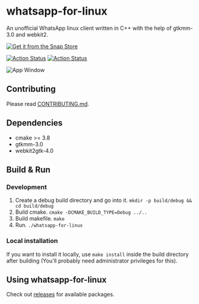 # whatsapp-for-linux

An unofficial WhatsApp linux client written in C++ with the help of gtkmm-3.0 and webkit2.

[![Get it from the Snap Store](https://snapcraft.io/static/images/badges/en/snap-store-white.svg)](https://snapcraft.io/whatsapp-for-linux)

[![Action Status](https://github.com/eneshecan/whatsapp-for-linux/workflows/Build/badge.svg)](https://github.com/eneshecan/whatsapp-for-linux/actions)
[![Action Status](https://github.com/eneshecan/whatsapp-for-linux/workflows/Install/badge.svg)](https://github.com/eneshecan/whatsapp-for-linux/actions)

![App Window](https://github.com/eneshecan/whatsapp-for-linux/blob/master/screenshot/app.png)


## Contributing
Please read [CONTRIBUTING.md](CONTRIBUTING.md).


## Dependencies

* cmake >= 3.8
* gtkmm-3.0
* webkit2gtk-4.0


## Build & Run

### Development

1. Create a debug build directory and go into it. `mkdir -p build/debug && cd build/debug`
2. Build cmake. `cmake -DCMAKE_BUILD_TYPE=Debug ../..`
3. Build makefile. `make`
4. Run. `./whatsapp-for-linux`

### Local installation
If you want to install it locally, use `make install` inside the build directory after
building (You'll probably need administrator privileges for this).


## Using whatsapp-for-linux
Check out [releases](https://github.com/eneshecan/whatsapp-for-linux/releases) for available packages.

